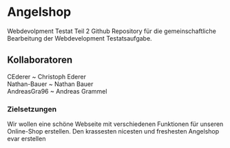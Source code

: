 # Angelshop
 Webdevolpment Testat Teil 2
 Github Repository für die gemeinschaftliche Bearbeitung der Webdevelopment Testatsaufgabe.

## Kollaboratoren
 CEderer ~ Christoph Ederer <br>
 Nathan-Bauer ~ Nathan Bauer <br>
 AndreasGra96 ~ Andreas Grammel <br>

### Zielsetzungen
 Wir wollen eine schöne Webseite mit verschiedenen Funktionen für unseren Online-Shop erstellen.
 Den krassesten nicesten und freshesten Angelshop
 evar erstellen
